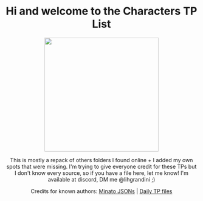 <body>
  <div align="center">
    <h1>Hi and welcome to the Characters TP List</h1>

<img src="https://webstatic.hoyoverse.com/upload/uploadstatic/contentweb/20200723/2020072319142329434.png" widht=200 height=300>

<p> This is mostly a repack of others folders I found online + I added my own spots that were missing.
I'm trying to give everyone credit for these TPs but I don't know every source, so if you have a file here, let me know!
I'm available at discord, DM me @lihgrandini ;)
</p>

Credits for known authors:
<a href="https://github.com/Minato0211/minato-jsons/blob/main/README.md">Minato JSONs</a> | <a href="https://github.com/Schvis/Share/blob/main/DailyTP.rar">Daily TP files</a>
    
</body>
